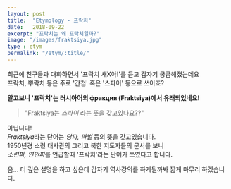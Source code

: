 ```yaml
---
layout: post
title:  "Etymology - 프락치"
date:   2018-09-22
excerpt: "프락치는 왜 프락치일까?"
image: "/images/fraktsiya.jpg"
type : etym
permalink: "/etym/:title/"
---
```

최근에 친구들과 대화하면서 '프락치 새X야!'를 듣고 갑자기 궁금해졌는데요<br />
프락치, 뿌락치 등은 주로 '간첩' 혹은 '스파이' 등으로 쓰이죠?<br />


**알고보니 '프락치'는 러시아어의 фракция (Fraktsiya)에서 유래되었네요!**

>"Fraktsiya는 *스파이* 라는 뜻을 갖고있나요??"

아닙니다! <br />*Fraktsiya*라는 단어는 *당파, 파벌* 등의 뜻을 갖고있습니다.<br />
1950년경 소련 대사관의 그리고 북한 지도자들의 문서를 보니<br /> *소련파, 연안파*를 언급할때 '프락치'라는 단어가 쓰였다고 합니다.

음... 더 깊은 설명을 하고 싶은데 갑자기 역사강의를 하게될까봐 짧게 마무리 하겠습니다.

